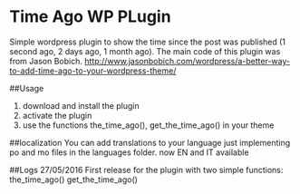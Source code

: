 # Time Ago WP PLugin
Simple wordpress plugin to show the time since the post was published (1 second ago, 2 days ago, 1 month ago). The main code of this plugin
was from Jason Bobich. http://www.jasonbobich.com/wordpress/a-better-way-to-add-time-ago-to-your-wordpress-theme/

##Usage
1. download and install the plugin
2. activate the plugin
3. use the functions the_time_ago(), get_the_time_ago() in your theme

##localization
You can add translations to your language just implementing po and mo files in the languages folder. now EN and IT available

##Logs 27/05/2016
First release for the plugin with two simple functions:
the_time_ago()
get_the_time_ago()

